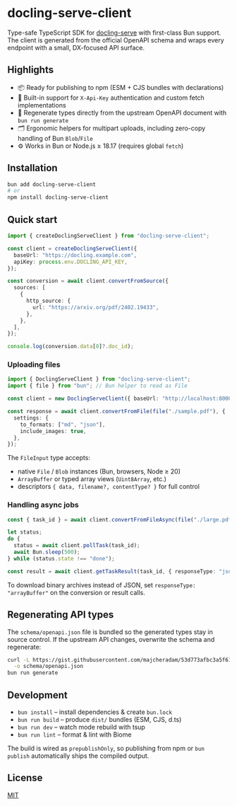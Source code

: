 # docling-serve-client

Type-safe TypeScript SDK for [docling-serve](https://github.com/docling-project/docling-serve) with first-class Bun support. The client is generated from the official OpenAPI schema and wraps every endpoint with a small, DX-focused API surface.

## Highlights
- 📦 Ready for publishing to npm (ESM + CJS bundles with declarations)
- 🔐 Built-in support for `X-Api-Key` authentication and custom fetch implementations
- 🧬 Regenerate types directly from the upstream OpenAPI document with `bun run generate`
- 🗂️ Ergonomic helpers for multipart uploads, including zero-copy handling of Bun `Blob`/`File`
- ⚙️ Works in Bun or Node.js ≥ 18.17 (requires global `fetch`)

## Installation

```bash
bun add docling-serve-client
# or
npm install docling-serve-client
```

## Quick start

```ts
import { createDoclingServeClient } from "docling-serve-client";

const client = createDoclingServeClient({
  baseUrl: "https://docling.example.com",
  apiKey: process.env.DOCLING_API_KEY,
});

const conversion = await client.convertFromSource({
  sources: [
    {
      http_source: {
        url: "https://arxiv.org/pdf/2402.19433",
      },
    },
  ],
});

console.log(conversion.data[0]?.doc_id);
```

### Uploading files

```ts
import { DoclingServeClient } from "docling-serve-client";
import { file } from "bun"; // Bun helper to read as File

const client = new DoclingServeClient({ baseUrl: "http://localhost:8000" });

const response = await client.convertFromFile(file("./sample.pdf"), {
  settings: {
    to_formats: ["md", "json"],
    include_images: true,
  },
});
```

The `FileInput` type accepts:
- native `File` / `Blob` instances (Bun, browsers, Node ≥ 20)
- `ArrayBuffer` or typed array views (`Uint8Array`, etc.)
- descriptors `{ data, filename?, contentType? }` for full control

### Handling async jobs

```ts
const { task_id } = await client.convertFromFileAsync(file("./large.pdf"));

let status;
do {
  status = await client.pollTask(task_id);
  await Bun.sleep(500);
} while (status.state !== "done");

const result = await client.getTaskResult(task_id, { responseType: "json" });
```

To download binary archives instead of JSON, set `responseType: "arrayBuffer"` on the conversion or result calls.

## Regenerating API types

The `schema/openapi.json` file is bundled so the generated types stay in source control. If the upstream API changes, overwrite the schema and regenerate:

```bash
curl -L https://gist.githubusercontent.com/majcheradam/53d773afbc3a5f61e636361dfebf620f/raw/0639708094aaedc4ec58e5c63030feb1320e4cdb/openapi.json \
  -o schema/openapi.json
bun run generate
```

## Development

- `bun install` – install dependencies & create `bun.lock`
- `bun run build` – produce `dist/` bundles (ESM, CJS, d.ts)
- `bun run dev` – watch mode rebuild with tsup
- `bun run lint` – format & lint with Biome

The build is wired as `prepublishOnly`, so publishing from npm or `bun publish` automatically ships the compiled output.

## License

[MIT](./LICENSE)
